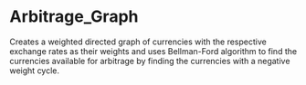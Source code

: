 # Arbitrage_Graph
Creates a weighted directed graph of currencies with the respective exchange rates as their weights and uses Bellman-Ford algorithm to find the currencies available for arbitrage by finding the currencies with a negative weight cycle.
